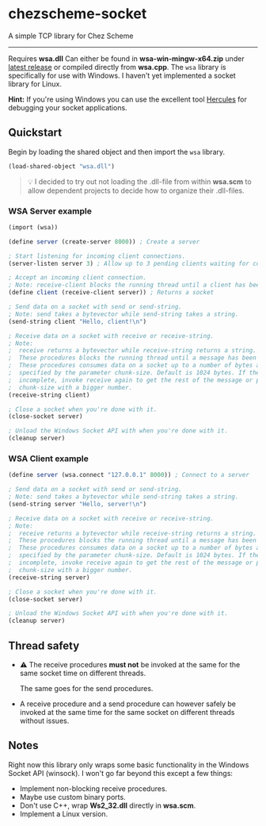 # chezscheme-socket

A simple TCP library for Chez Scheme

---

Requires **wsa.dll** Can either be found in **wsa-win-mingw-x64.zip** under [latest release](https://github.com/bjornkihlberg/chezscheme-socket/releases/tag/latest) or compiled directly from **wsa.cpp**. The `wsa` library is specifically for use with Windows. I haven't yet implemented a socket library for Linux.

**Hint:** If you're using Windows you can use the excellent tool [Hercules](https://www.hw-group.com/software/hercules-setup-utility) for debugging your socket applications.

## Quickstart

Begin by loading the shared object and then import the `wsa` library.

```scheme
(load-shared-object "wsa.dll")
```

> 💡 I decided to try out not loading the .dll-file from within **wsa.scm** to allow dependent projects to decide how to organize their .dll-files.

### WSA Server example

```scheme
(import (wsa))

(define server (create-server 8000)) ; Create a server

; Start listening for incoming client connections.
(server-listen server 3) ; Allow up to 3 pending clients waiting for connection

; Accept an incoming client connection.
; Note: receive-client blocks the running thread until a client has been received!
(define client (receive-client server)) ; Returns a socket

; Send data on a socket with send or send-string.
; Note: send takes a bytevector while send-string takes a string.
(send-string client "Hello, client!\n")

; Receive data on a socket with receive or receive-string.
; Note:
;  receive returns a bytevector while receive-string returns a string.
;  These procedures blocks the running thread until a message has been received.
;  These procedures consumes data on a socket up to a number of bytes as
;  specified by the parameter chunk-size. Default is 1024 bytes. If the message is
;  incomplete, invoke receive again to get the rest of the message or parameterize
;  chunk-size with a bigger number.
(receive-string client)

; Close a socket when you're done with it.
(close-socket server)

; Unload the Windows Socket API with when you're done with it.
(cleanup server)
```

### WSA Client example

```scheme
(define server (wsa.connect "127.0.0.1" 8000)) ; Connect to a server

; Send data on a socket with send or send-string.
; Note: send takes a bytevector while send-string takes a string.
(send-string server "Hello, server!\n")

; Receive data on a socket with receive or receive-string.
; Note:
;  receive returns a bytevector while receive-string returns a string.
;  These procedures blocks the running thread until a message has been received.
;  These procedures consumes data on a socket up to a number of bytes as
;  specified by the parameter chunk-size. Default is 1024 bytes. If the message is
;  incomplete, invoke receive again to get the rest of the message or parameterize
;  chunk-size with a bigger number.
(receive-string server)

; Close a socket when you're done with it.
(close-socket server)

; Unload the Windows Socket API with when you're done with it.
(cleanup server)
```

## Thread safety

- ⚠ The receive procedures **must not** be invoked at the same for the same socket time on different threads.

  The same goes for the send procedures.

- A receive procedure and a send procedure can however safely be invoked at the same time for the same socket on different threads without issues.

## Notes

Right now this library only wraps some basic functionality in the Windows Socket API (winsock). I won't go far beyond this except a few things:

- Implement non-blocking receive procedures.
- Maybe use custom binary ports.
- Don't use C++, wrap **Ws2_32.dll** directly in **wsa.scm**.
- Implement a Linux version.
